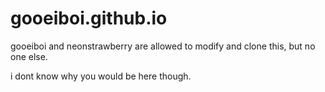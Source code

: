 # gooeiboi.github.io
gooeiboi and neonstrawberry are allowed to modify and clone this, but no one else.

i dont know why you would be here though.
